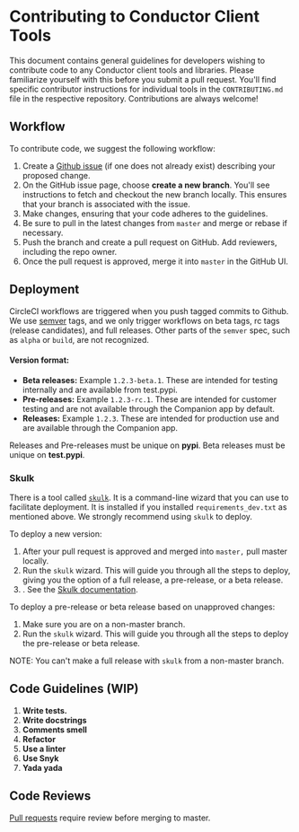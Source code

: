 # Contributing to Conductor Client Tools

This document contains general guidelines for developers wishing to contribute code to any Conductor client tools and libraries. Please familiarize yourself with this before you submit a pull request. You'll find specific contributor instructions for individual tools in the `CONTRIBUTING.md` file in the respective repository.
Contributions are always welcome!

## Workflow

To contribute code, we suggest the following workflow:

1. Create a [Github issue](https://github.com/ConductorTechnologies/ciohoudini/issues) (if one does not already exist) describing your proposed change.
2. On the GitHub issue page, choose **create a new branch**. You'll see instructions to fetch and checkout the new branch locally. This ensures that your branch is associated with the issue.
3. Make changes, ensuring that your code adheres to the guidelines.
4. Be sure to pull in the latest changes from `master` and merge or rebase if necessary.
5. Push the branch and create a pull request on GitHub. Add reviewers, including the repo owner. 
6. Once the pull request is approved, merge it into `master` in the GitHub UI.

## Deployment

CircleCI workflows are triggered when you push tagged commits to Github. We use [semver](https://semver.org/) tags, and we only trigger workflows on beta tags, rc tags (release candidates), and full releases. Other parts of the `semver` spec, such as `alpha` or `build`, are not recognized. 

#### Version format:
* **Beta releases:** Example `1.2.3-beta.1`. These are intended for testing internally and are available from test.pypi.
* **Pre-releases:** Example `1.2.3-rc.1`. These are intended for customer testing and are not available through the Companion app by default.
* **Releases:** Example `1.2.3`. These are intended for production use and are available through the Companion app.

Releases and Pre-releases must be unique on **pypi**. Beta releases must be unique on **test.pypi**.

### Skulk

There is a tool called [`skulk`](https://github.com/ConductorTechnologies/skulk). It is a command-line wizard that you can use to facilitate deployment. It is installed if you installed `requirements_dev.txt` as mentioned above. We strongly recommend using `skulk` to deploy.

To deploy a new version:
1. After your pull request is approved and merged into `master,` pull master locally.
2. Run the `skulk` wizard. This will guide you through all the steps to deploy, giving you the option of a full release, a pre-release, or a beta release. 
3. . See the [Skulk documentation](https://github.com/ConductorTechnologies/skulk).

To deploy a pre-release or beta release based on unapproved changes:
1. Make sure you are on a non-master branch.
2. Run the `skulk` wizard. This will guide you through all the steps to deploy the pre-release or beta release.

NOTE: You can't make a full release with `skulk` from a non-master branch.


## Code Guidelines (WIP)

1. **Write tests.** 
2. **Write docstrings** 
3. **Comments smell**
4. **Refactor**
5. **Use a linter**
6. **Use Snyk**
7. **Yada yada**

## Code Reviews

[Pull requests](https://help.github.com/en/github/collaborating-with-issues-and-pull-requests/about-pull-requests) require review before merging to master.
